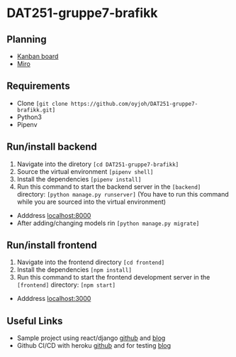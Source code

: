 # DAT251-gruppe7-brafikk

## Planning
- [Kanban board](https://github.com/oyjoh/DAT251-gruppe7-brafikk/projects/1)
- [Miro](https://miro.com/welcome/Ddp1pEl55pSpgQHEHqi676VSzTMRVSdOospUS44sKPiLzDjnuVT7OLJnaKSHkO2W)

## Requirements
* Clone  ```[git clone https://github.com/oyjoh/DAT251-gruppe7-brafikk.git]```
* Python3
* Pipenv

## Run/install backend
1. Navigate into the diretory ```[cd DAT251-gruppe7-brafikk]```
2. Source the virtual environment ```[pipenv shell]```
3. Install the dependencies ```[pipenv install]```
4. Run this command to start the backend server in the ```[backend]``` directory: ```[python manage.py runserver]``` (You have to run this command while you are sourced into the virtual environment)
* Adddress [localhost:8000](http://localhost:8000)
* After adding/changing models rin ```[python manage.py migrate]```

## Run/install frontend
1. Navigate into the frontend directory ```[cd frontend]```
2. Install the dependencies ```[npm install]```
3. Run this command to start the frontend development server in the ```[frontend]``` directory: ```[npm start]``` 
* Adddress [localhost:3000](http://localhost:3000)

## Useful Links
* Sample project using react/django [github](https://github.com/do-community/django-todo-react) and [blog](https://www.digitalocean.com/community/tutorials/build-a-to-do-application-using-django-and-react)
* Github CI/CD with heroku [github](https://github.com/marketplace/actions/heroku-django-deploy) and for testing [blog](https://hacksoft.io/github-actions-in-action-setting-up-django-and-postgres/)
